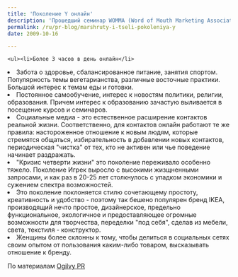 ```yaml
---
title: 'Поколение Y онлайн'
description: 'Прошедший семинар WOMMA (Word of Mouth Marketing Association) был посвящен "Поколению Y" - новой формации, которая обещает стать одной из важнейших групп потребителей. Сейчас в это поколение входят люди от 22 до 29 лет, в основном совершившие быструю карьеру, недавние выпускники высших учебных заведений. Вот некоторые черты этого нового поколения, которые важны для понимания того, как обращаться к этому поколению с маркетинговыми посланиями.'
permalink: /ru/pr-blog/marshruty-i-tseli-pokoleniya-y
date: 2009-10-16

---
```


    <ul><li>Более 3 часов в день онлайн</li>

  <li> Забота о здоровье, сбалансированное питание, занятия спортом. Популярность темы вегетарианства, различные восточные практики. Большой интерес к темам еды и готовки. </li>

 <li> Постоянное самообучение, интерес к новостям политики, религии, образования. Причем интерес к образованию зачастую выливается в посещение курсов и семинаров.</li>

   <li> Социальные медиа - это естественное расширение контактов реальной жизни. Соответственно, для контактов онлайн работают те же правила: настороженное отношение к новым людям, которые стремятся общаться, избирательность в добавлении новых контактов, периодическая "чистка" от тех, кто не активен или чье поведение начинает раздражать. </li>

  <li> "Кризис четверти жизни" это поколение переживало особенно тяжело. Поколение Игрек выросло с высокими жизщненными запросами, и как раз в 20-25 лет столкнулось с упадком экономики и сужением спектра возможностей. </li>

   <li> Это поколение поклоняется стилю сочетающему простоту, креативность и удобство - поэтому так бешено популярен бренд IKEA, производящий нечто простое, дизайнерское, предельно функциональное, экологичное и предоставляющее огромные возможности для творчества, переделки "под себя", сделав из мебели, света, текстиля -  конструктор. </li>

   <li>Женщины более склонны к тому, чтобы делиться в социальных сетях своим опытом от пользования каким-либо товаром, высказывать отношение к бренду. </li></ul>

По материалам <a href="http://blog.ogilvypr.com/2009/10/understanding-generation-y-through-social-media/">Ogilvy PR</a>

